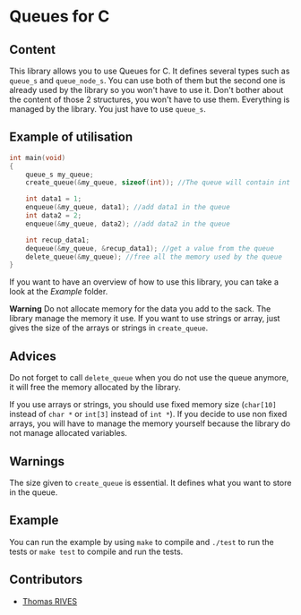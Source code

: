 # Queues for C

## Content

This library allows you to use Queues for C. It defines several types such as `queue_s` and `queue_node_s`. You can use both of them but the second one is already used by the library so you won't have to use it. Don't bother about the content of those 2 structures, you won't have to use them. Everything is managed by the library. You just have to use `queue_s`.

## Example of utilisation

```c
int main(void)
{
    queue_s my_queue;
	create_queue(&my_queue, sizeof(int)); //The queue will contain int datas but you can give anything you want

	int data1 = 1;
	enqueue(&my_queue, data1); //add data1 in the queue
	int data2 = 2;
	enqueue(&my_queue, data2); //add data2 in the queue

	int recup_data1;
	dequeue(&my_queue, &recup_data1); //get a value from the queue
	delete_queue(&my_queue); //free all the memory used by the queue
}
```
If you want to have an overview of how to use this library, you can take a look at the *Example* folder.

**Warning** Do not allocate memory for the data you add to the sack. The library manage the memory it use. If you want to use strings or array, just gives the size of the arrays or strings in `create_queue`.

## Advices

Do not forget to call `delete_queue` when you do not use the queue anymore, it will free the memory allocated by the library.

If you use arrays or strings, you should use fixed memory size (`char[10]` instead of `char *` or `int[3]` instead of `int *`). If you decide to use non fixed arrays, you will have to manage the memory yourself because the library do not manage allocated variables.

## Warnings

The size given to `create_queue` is essential. It defines what you want to store in the queue.

## Example

You can run the example by using `make` to compile and `./test` to run the tests or `make test` to compile and run the tests.

## Contributors

- [Thomas RIVES](https://github.com/ThomasRives)
